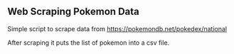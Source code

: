 ## Web Scraping Pokemon Data

Simple script to scrape data from https://pokemondb.net/pokedex/national

After scraping it puts the list of pokemon into a csv file.
